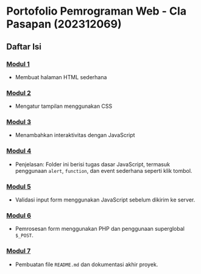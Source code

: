 # Portofolio Pemrograman Web - Cla Pasapan (202312069)

## Daftar Isi

### [Modul 1](./Modul1)
- Membuat halaman HTML sederhana

### [Modul 2](./Modul2)
- Mengatur tampilan menggunakan CSS

### [Modul 3](./Modul3)
- Menambahkan interaktivitas dengan JavaScript

### [Modul 4](./Modul4)
- Penjelasan: Folder ini berisi tugas dasar JavaScript, termasuk penggunaan `alert`, `function`, dan event sederhana seperti klik tombol.

### [Modul 5](./Modul5)
- Validasi input form menggunakan JavaScript sebelum dikirim ke server.

### [Modul 6](./Modul6)
- Pemrosesan form menggunakan PHP dan penggunaan superglobal `$_POST`.

### [Modul 7](./Modul7)
- Pembuatan file `README.md` dan dokumentasi akhir proyek.

